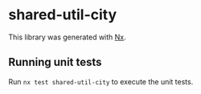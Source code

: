 # shared-util-city

This library was generated with [Nx](https://nx.dev).

## Running unit tests

Run `nx test shared-util-city` to execute the unit tests.
